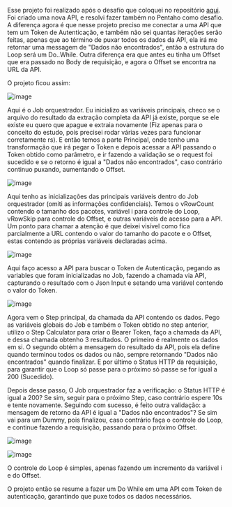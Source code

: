 Esse projeto foi realizado após o desafio que coloquei no repositório [aqui](https://github.com/FelipePRibeiro/Pentaho/tree/main/Consulta%20a%20API%20com%20Loops). Foi criado uma nova API, e resolvi fazer também no Pentaho como desafio. A diferença agora é que nesse projeto preciso me conectar a uma API que tem um Token de Autenticação, e também não sei quantas iterações serão feitas, apenas que ao término de puxar todos os dados da API, ela irá me retornar uma messagem de "Dados não encontrados", então a estrutura do Loop será um Do..While. Outra diferença era que antes eu tinha um Offset que era passado no Body de requisição, e agora o Offset se encontra na URL da API.

O projeto ficou assim:

![image](https://user-images.githubusercontent.com/65839541/202053338-75a5ec6a-8280-465d-ba31-64a6c401ccd1.png)

Aqui é o Job orquestrador. Eu inicializo as variáveis principais, checo se o arquivo do resultado da extração completa da API já existe, porque se ele existe eu quero que apague e extraia novamente (Fiz apenas para o conceito do estudo, pois precisei rodar várias vezes para funcionar corretamente rs). E então temos a parte Principal, onde tenho uma transformação que irá pegar o Token e depois acessar a API passando o Token obtido como parâmetro, e ir fazendo a validação se o request foi sucedido e se o retorno é igual a "Dados não encontrados", caso contrário continuo puxando, aumentando o Offset.

![image](https://user-images.githubusercontent.com/65839541/202054717-38b84fbf-f9a0-4671-83a4-1fb860526290.png)

Aqui tenho as inicializações das principais variáveis dentro do Job orquestrador (omiti as informações confidenciais). Temos o vRowCount contendo o tamanho dos pacotes, variável i para controle do Loop, vRowSkip para controle do Offset, e outras variáveis de acesso para a API. Um ponto para chamar a atenção é que deixei visível como fica parcialmente a URL contendo o valor do tamanho do pacote e o Offset, estas contendo as próprias variáveis declaradas acima.

![image](https://user-images.githubusercontent.com/65839541/202055118-02d42973-1f9b-4015-8d12-a3a0fc576d9a.png)

Aqui faço acesso a API para buscar o Token de Autenticação, pegando as variables que foram inicializadas no Job, fazendo a chamada via API, capturando o resultado com o Json Input e setando uma variável contendo o valor do Token.

![image](https://user-images.githubusercontent.com/65839541/202055247-e4e927a6-82c5-419e-808e-225ad80caaad.png)

Agora vem o Step principal, da chamada da API contendo os dados. Pego as variáveis globais do Job e também o Token obtido no step anterior, utilizo o Step Calculator para criar o Bearer Token, faço a chamada da API, e dessa chamada obtenho 3 resultados. O primeiro é realmente os dados em si. O segundo obtém a mensagem do resultado da API, pois ela define quando terminou todos os dados ou não, sempre retornando "Dados não encontrados" quando finalizar. E por último o Status HTTP da requisição, para garantir que o Loop só passe para o próximo só passe se for igual a 200 (Sucedido).

Depois desse passo, O Job orquestrador faz a verificação: o Status HTTP é igual a 200? Se sim, seguir para o próximo Step, caso contrário espere 10s e tente novamente. Seguindo com sucesso, é feito outra validação: a mensagem de retorno da API é igual a "Dados não encontrados"? Se sim vai para um Dummy, pois finalizou, caso contrário faça o controle do Loop, e continue fazendo a requisição, passando para o próximo Offset.

![image](https://user-images.githubusercontent.com/65839541/202055861-f835ccdd-98b3-49d1-9c30-e82e832e9404.png)

![image](https://user-images.githubusercontent.com/65839541/202055952-50f86f48-bd18-4ab7-8a13-86d8ad339af3.png)

O controle do Loop é simples, apenas fazendo um incremento da variável i e do Offset.

O projeto então se resume a fazer um Do While em uma API com Token de autenticação, garantindo que puxe todos os dados necessários.

